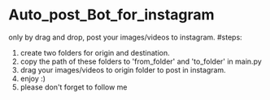 # Auto_post_Bot_for_instagram
only by drag and drop, post your images/videos to instagram.
#steps: 
1) create two folders for origin and destination.
2) copy the path of these folders to 'from_folder' and 'to_folder' in main.py
3) drag your images/videos to origin folder to post in instagram.
4) enjoy :)
5) please don't forget to follow me
